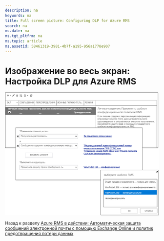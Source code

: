 ```yaml
---
description: na
keywords: na
title: Full screen picture: Configuring DLP for Azure RMS
search: na
ms.date: na
ms.tgt_pltfrm: na
ms.topic: article
ms.assetid: 58461319-3981-4b7f-a195-956a1778e907
---
```

# Изображение во весь экран: Настройка DLP для Azure RMS
![](../Image/AzRMS_DLPExample.png)

Назад к разделу [Azure RMS в действии: Автоматическая защита сообщений электронной почты с помощью Exchange Online и политик предотвращения потери данных](http://technet.microsoft.com/library/jj585026.aspx)

